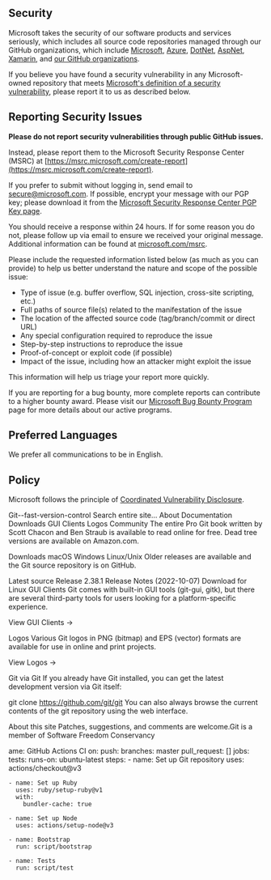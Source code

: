 <!-- BEGIN MICROSOFT SECURITY.MD V0.0.5 BLOCK -->

## Security

Microsoft takes the security of our software products and services seriously, which includes all source code repositories managed through our GitHub organizations, which include [Microsoft](https://github.com/Microsoft), [Azure](https://github.com/Azure), [DotNet](https://github.com/dotnet), [AspNet](https://github.com/aspnet), [Xamarin](https://github.com/xamarin), and [our GitHub organizations](https://opensource.microsoft.com/).

If you believe you have found a security vulnerability in any Microsoft-owned repository that meets [Microsoft's definition of a security vulnerability](https://docs.microsoft.com/en-us/previous-versions/tn-archive/cc751383(v=technet.10)), please report it to us as described below.

## Reporting Security Issues

**Please do not report security vulnerabilities through public GitHub issues.**

Instead, please report them to the Microsoft Security Response Center (MSRC) at [https://msrc.microsoft.com/create-report](https://msrc.microsoft.com/create-report).

If you prefer to submit without logging in, send email to [secure@microsoft.com](mailto:secure@microsoft.com).  If possible, encrypt your message with our PGP key; please download it from the [Microsoft Security Response Center PGP Key page](https://www.microsoft.com/en-us/msrc/pgp-key-msrc).

You should receive a response within 24 hours. If for some reason you do not, please follow up via email to ensure we received your original message. Additional information can be found at [microsoft.com/msrc](https://www.microsoft.com/msrc). 

Please include the requested information listed below (as much as you can provide) to help us better understand the nature and scope of the possible issue:

  * Type of issue (e.g. buffer overflow, SQL injection, cross-site scripting, etc.)
  * Full paths of source file(s) related to the manifestation of the issue
  * The location of the affected source code (tag/branch/commit or direct URL)
  * Any special configuration required to reproduce the issue
  * Step-by-step instructions to reproduce the issue
  * Proof-of-concept or exploit code (if possible)
  * Impact of the issue, including how an attacker might exploit the issue

This information will help us triage your report more quickly.

If you are reporting for a bug bounty, more complete reports can contribute to a higher bounty award. Please visit our [Microsoft Bug Bounty Program](https://microsoft.com/msrc/bounty) page for more details about our active programs.

## Preferred Languages

We prefer all communications to be in English.

## Policy

Microsoft follows the principle of [Coordinated Vulnerability Disclosure](https://www.microsoft.com/en-us/msrc/cvd).

Git--fast-version-control
Search entire site...
About
Documentation
Downloads
GUI Clients
Logos
Community
The entire Pro Git book written by Scott Chacon and Ben Straub is available to read online for free. Dead tree versions are available on Amazon.com.

Downloads
macOS	Windows
Linux/Unix
Older releases are available and the Git source repository is on GitHub.

Latest source Release
2.38.1
Release Notes (2022-10-07)
Download for Linux
GUI Clients
Git comes with built-in GUI tools (git-gui, gitk), but there are several third-party tools for users looking for a platform-specific experience.

View GUI Clients →

Logos
Various Git logos in PNG (bitmap) and EPS (vector) formats are available for use in online and print projects.

View Logos →

Git via Git
If you already have Git installed, you can get the latest development version via Git itself:

git clone https://github.com/git/git
You can also always browse the current contents of the git repository using the web interface.

About this site
Patches, suggestions, and comments are welcome.Git is a member of Software Freedom Conservancy

ame: GitHub Actions CI
on:
  push:
    branches: master
  pull_request: []
jobs:
  tests:
    runs-on: ubuntu-latest
    steps:
    - name: Set up Git repository
      uses: actions/checkout@v3

    - name: Set up Ruby
      uses: ruby/setup-ruby@v1
      with:
        bundler-cache: true

    - name: Set up Node
      uses: actions/setup-node@v3

    - name: Bootstrap
      run: script/bootstrap

    - name: Tests
      run: script/test
<!-- END MICROSOFT SECURITY.MD BLOCK -->
